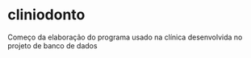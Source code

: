 # cliniodonto
Começo da elaboração do programa usado na clínica desenvolvida no projeto de banco de dados
